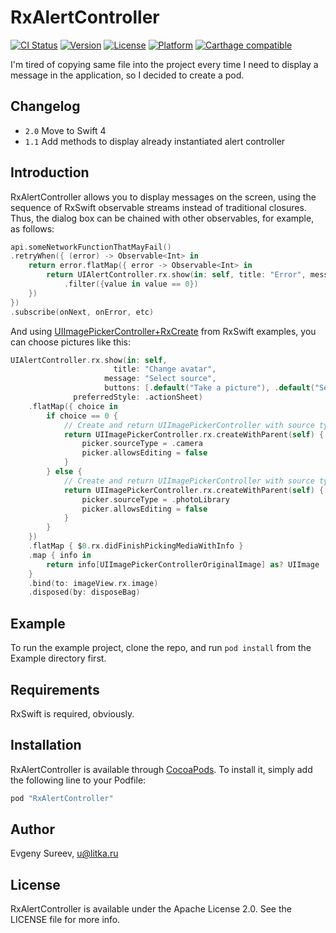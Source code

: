 # RxAlertController

[![CI Status](http://img.shields.io/travis/evgeny-sureev/RxAlertController.svg?style=flat)](https://travis-ci.org/evgeny-sureev/RxAlertController)
[![Version](https://img.shields.io/cocoapods/v/RxAlertController.svg?style=flat)](http://cocoapods.org/pods/RxAlertController)
[![License](https://img.shields.io/cocoapods/l/RxAlertController.svg?style=flat)](http://cocoapods.org/pods/RxAlertController)
[![Platform](https://img.shields.io/cocoapods/p/RxAlertController.svg?style=flat)](http://cocoapods.org/pods/RxAlertController)
[![Carthage compatible](https://img.shields.io/badge/Carthage-compatible-4BC51D.svg?style=flat)](https://github.com/Carthage/Carthage)

I'm tired of copying same file into the project every time I need to display a message in the application, so I decided to create a pod.

## Changelog

- `2.0` Move to Swift 4
- `1.1` Add methods to display already instantiated alert controller 

## Introduction

RxAlertController allows you to display messages on the screen, using the sequence of RxSwift observable streams instead of traditional closures.
Thus, the dialog box can be chained with other observables, for example, as follows:


```swift
api.someNetworkFunctionThatMayFail()
.retryWhen({ (error) -> Observable<Int> in
    return error.flatMap({ error -> Observable<Int> in
        return UIAlertController.rx.show(in: self, title: "Error", message: error.localizedDescription, buttonTitles: ["Retry", "Abort"])
            .filter({value in value == 0})
    })
})
.subscribe(onNext, onError, etc)
```

And using [UIImagePickerController+RxCreate](https://github.com/ReactiveX/RxSwift/blob/master/RxExample/RxExample/Examples/ImagePicker) from RxSwift examples, you can choose pictures like this:


```swift
UIAlertController.rx.show(in: self,
                       title: "Change avatar", 
                     message: "Select source", 
                     buttons: [.default("Take a picture"), .default("Select from gallery"), .cancel("Cancel")],
              preferredStyle: .actionSheet)
    .flatMap({ choice in
        if choice == 0 {
            // Create and return UIImagePickerController with source type camera
            return UIImagePickerController.rx.createWithParent(self) { picker in
                picker.sourceType = .camera
                picker.allowsEditing = false
            }
        } else {
            // Create and return UIImagePickerController with source type photo library
            return UIImagePickerController.rx.createWithParent(self) { picker in
                picker.sourceType = .photoLibrary
                picker.allowsEditing = false
            }
        }
    })
    .flatMap { $0.rx.didFinishPickingMediaWithInfo }
    .map { info in
        return info[UIImagePickerControllerOriginalImage] as? UIImage
    }
    .bind(to: imageView.rx.image)
    .disposed(by: disposeBag)
```

## Example

To run the example project, clone the repo, and run `pod install` from the Example directory first.

## Requirements

RxSwift is required, obviously.

## Installation

RxAlertController is available through [CocoaPods](http://cocoapods.org). To install
it, simply add the following line to your Podfile:

```ruby
pod "RxAlertController"
```

## Author

Evgeny Sureev, u@litka.ru

## License

RxAlertController is available under the Apache License 2.0. See the LICENSE file for more info.
